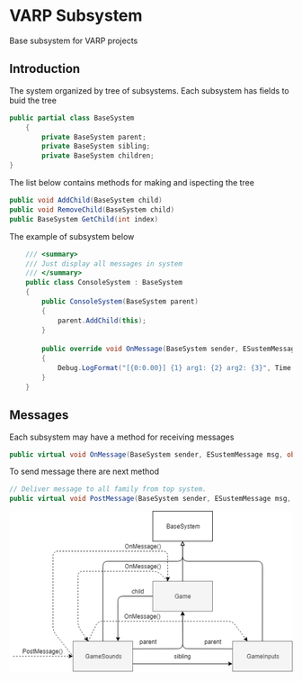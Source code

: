 # VARP Subsystem

Base subsystem for VARP projects

## Introduction

The system organized by tree of subsystems. Each subsystem has fields to buid the tree

```C#
public partial class BaseSystem
    {
        private BaseSystem parent;
        private BaseSystem sibling;
        private BaseSystem children;
}
```

The list below contains methods for making and ispecting the tree

```C#
public void AddChild(BaseSystem child)
public void RemoveChild(BaseSystem child)
public BaseSystem GetChild(int index)
```

The example of subsystem below

```C#
    /// <summary>
    /// Just display all messages in system
    /// </summary>
    public class ConsoleSystem : BaseSystem
    {
        public ConsoleSystem(BaseSystem parent)
        {
            parent.AddChild(this);
        }

        public override void OnMessage(BaseSystem sender, ESustemMessage msg, object arg1, object arg2)
        {
            Debug.LogFormat("[{0:0.00}] {1} arg1: {2} arg2: {3}", Time.time, msg, arg1, arg2);
        }
    }
```

## Messages

Each subsystem may have a method for receiving messages

```C#
public virtual void OnMessage(BaseSystem sender, ESustemMessage msg, object arg1, object arg2)        
```

To send message there are next method

```C#
// Deliver message to all family from top system. 
public virtual void PostMessage(BaseSystem sender, ESustemMessage msg, object arg1 = null, object arg2 = null)
```

![Subsystems Image](Documentation/subsystems.png)
